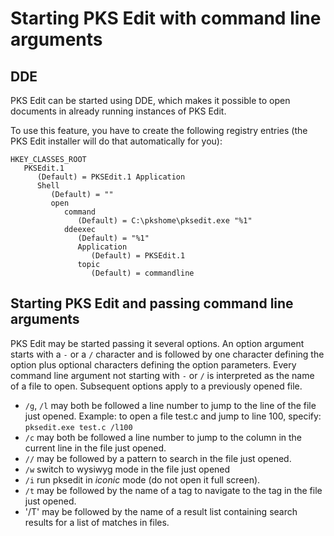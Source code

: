 
# Starting PKS Edit with command line arguments

## DDE

PKS Edit can be started using DDE, which makes it possible to open documents in already running instances of PKS Edit.

To use this feature, you have to create the following registry entries (the PKS Edit installer will do that automatically for you):
```reg
HKEY_CLASSES_ROOT
   PKSEdit.1
      (Default) = PKSEdit.1 Application
      Shell
         (Default) = ""
         open
            command
               (Default) = C:\pkshome\pksedit.exe "%1"
            ddeexec
               (Default) = "%1"
               Application
                  (Default) = PKSEdit.1
               topic
                  (Default) = commandline
```

## Starting PKS Edit and passing command line arguments

PKS Edit may be started passing it several options. An option argument starts 
with a `-` or a `/` character and is followed by one character defining the option
plus optional characters defining the option parameters. Every command line argument
not starting with `-` or `/` is interpreted as the name of a file to open. Subsequent
options apply to a previously opened file.

- `/g`, `/l` may both be followed a line number to jump to the line of the file just opened. Example: to open a file test.c and jump to line 100, specify:
  `pksedit.exe test.c /l100`
- `/c` may both be followed a line number to jump to the column in the current line in the file just opened.
- `//` may be followed by a pattern to search in the file just opened.
- `/w` switch to wysiwyg mode in the file just opened
- `/i` run pksedit in _iconic_ mode (do not open it full screen).
- `/t` may be followed by the name of a tag to navigate to the tag in the file just opened.
- '/T' may be followed by the name of a result list containing search results for a list of matches in files.


